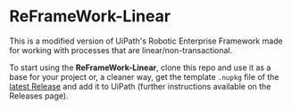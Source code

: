 # ReFrameWork-Linear

This is a modified version of UiPath's Robotic Enterprise Framework made for working with processes that are linear/non-transactional.

To start using the **ReFrameWork-Linear**, clone this repo and use it as a base for your project or, a cleaner way, get the template `.nupkg` file of the [latest Release](https://github.com/vinismarques/ReFrameWork-Linear/releases/latest) and add it to UiPath (further instructions available on the Releases page).
